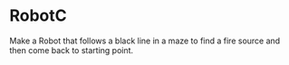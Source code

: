 # RobotC
Make a Robot that follows a black line in a maze to find a fire source and then come back to starting point.
